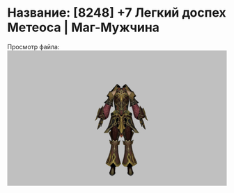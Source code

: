 # Название: [8248] +7 Легкий доспех Метеоса | Маг-Мужчина

Просмотр файла:
![p040030.png](p040030.png)